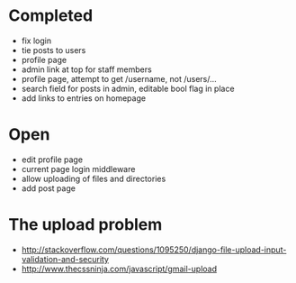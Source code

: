 Completed
=========
- fix login
- tie posts to users
- profile page
- admin link at top for staff members
- profile page, attempt to get /username, not /users/...
- search field for posts in admin, editable bool flag in place
- add links to entries on homepage

Open
====
- edit profile page
- current page login middleware
- allow uploading of files and directories
- add post page

The upload problem
==================
- http://stackoverflow.com/questions/1095250/django-file-upload-input-validation-and-security
- http://www.thecssninja.com/javascript/gmail-upload
